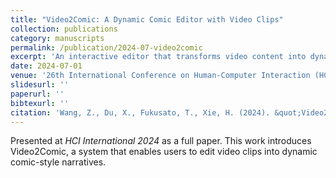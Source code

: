 ```yaml
---
title: "Video2Comic: A Dynamic Comic Editor with Video Clips"
collection: publications
category: manuscripts
permalink: /publication/2024-07-video2comic
excerpt: 'An interactive editor that transforms video content into dynamic comic layouts.'
date: 2024-07-01
venue: '26th International Conference on Human-Computer Interaction (HCI INTERNATIONAL 2024), Washington'
slidesurl: ''
paperurl: ''
bibtexurl: ''
citation: 'Wang, Z., Du, X., Fukusato, T., Xie, H. (2024). &quot;Video2Comic: A Dynamic Comic Editor with Video Clips.&quot; <i>HCI International 2024</i>, Washington.'
---
```

Presented at <i>HCI International 2024</i> as a full paper. This work introduces Video2Comic, a system that enables users to edit video clips into dynamic comic-style narratives.
